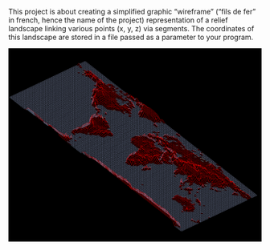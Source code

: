 This project is about creating a simplified graphic “wireframe” (“fils de fer” in french,
hence the name of the project) representation of a relief landscape linking various points
(x, y, z) via segments. The coordinates of this landscape are stored in a file passed as
a parameter to your program. 

![alt text](https://github.com/NikoGardziella/Fdf/blob/main/Screen%20Shot%202022-10-26%20at%209.57.50.png?raw=true)
